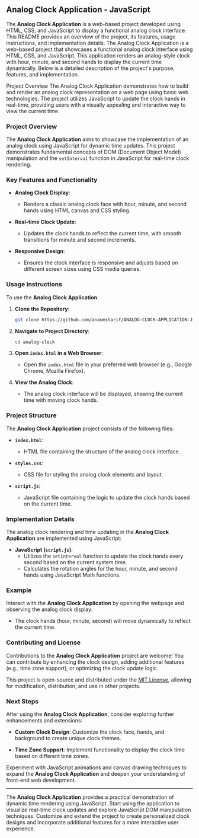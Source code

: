 ## Analog Clock Application - JavaScript

The **Analog Clock Application** is a web-based project developed using HTML, CSS, and JavaScript to display a functional analog clock interface. This README provides an overview of the project, its features, usage instructions, and implementation details.
The Analog Clock Application is a web-based project that showcases a functional analog clock interface using HTML, CSS, and JavaScript. This application renders an analog-style clock with hour, minute, and second hands to display the current time dynamically. Below is a detailed description of the project's purpose, features, and implementation.

Project Overview
The Analog Clock Application demonstrates how to build and render an analog clock representation on a web page using basic web technologies. The project utilizes JavaScript to update the clock hands in real-time, providing users with a visually appealing and interactive way to view the current time.
### Project Overview

The **Analog Clock Application** aims to showcase the implementation of an analog clock using JavaScript for dynamic time updates. This project demonstrates fundamental concepts of DOM (Document Object Model) manipulation and the `setInterval` function in JavaScript for real-time clock rendering.

### Key Features and Functionality

- **Analog Clock Display**:
  - Renders a classic analog clock face with hour, minute, and second hands using HTML canvas and CSS styling.

- **Real-time Clock Update**:
  - Updates the clock hands to reflect the current time, with smooth transitions for minute and second increments.

- **Responsive Design**:
  - Ensures the clock interface is responsive and adjusts based on different screen sizes using CSS media queries.

### Usage Instructions

To use the **Analog Clock Application**:

1. **Clone the Repository**:
   ```bash
   git clone https://github.com/anaumsharif/ANALOG-CLOCK-APPLICATION-JAVASCRIPT.git
   ```

2. **Navigate to Project Directory**:
   ```bash
   cd analog-clock
   ```

3. **Open `index.html` in a Web Browser**:
   - Open the `index.html` file in your preferred web browser (e.g., Google Chrome, Mozilla Firefox).

4. **View the Analog Clock**:
   - The analog clock interface will be displayed, showing the current time with moving clock hands.

### Project Structure

The **Analog Clock Application** project consists of the following files:

- **`index.html`**:
  - HTML file containing the structure of the analog clock interface.

- **`styles.css`**:
  - CSS file for styling the analog clock elements and layout.

- **`script.js`**:
  - JavaScript file containing the logic to update the clock hands based on the current time.

### Implementation Details

The analog clock rendering and time updating in the **Analog Clock Application** are implemented using JavaScript:

- **JavaScript (`script.js`)**:
  - Utilizes the `setInterval` function to update the clock hands every second based on the current system time.
  - Calculates the rotation angles for the hour, minute, and second hands using JavaScript Math functions.

### Example

Interact with the **Analog Clock Application** by opening the webpage and observing the analog clock display:

- The clock hands (hour, minute, second) will move dynamically to reflect the current time.

### Contributing and License

Contributions to the **Analog Clock Application** project are welcome! You can contribute by enhancing the clock design, adding additional features (e.g., time zone support), or optimizing the clock update logic.

This project is open-source and distributed under the [MIT License](LICENSE), allowing for modification, distribution, and use in other projects.

### Next Steps

After using the **Analog Clock Application**, consider exploring further enhancements and extensions:

- **Custom Clock Design**: Customize the clock face, hands, and background to create unique clock themes.
  
- **Time Zone Support**: Implement functionality to display the clock time based on different time zones.

Experiment with JavaScript animations and canvas drawing techniques to expand the **Analog Clock Application** and deepen your understanding of front-end web development.

---

The **Analog Clock Application** provides a practical demonstration of dynamic time rendering using JavaScript. Start using the application to visualize real-time clock updates and explore JavaScript DOM manipulation techniques. Customize and extend the project to create personalized clock designs and incorporate additional features for a more interactive user experience.
